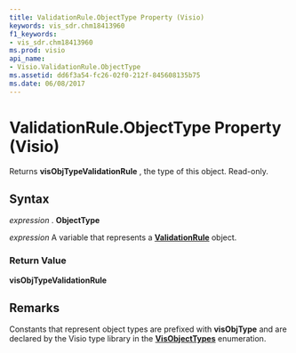 ```yaml
---
title: ValidationRule.ObjectType Property (Visio)
keywords: vis_sdr.chm18413960
f1_keywords:
- vis_sdr.chm18413960
ms.prod: visio
api_name:
- Visio.ValidationRule.ObjectType
ms.assetid: dd6f3a54-fc26-02f0-212f-845608135b75
ms.date: 06/08/2017
---
```



# ValidationRule.ObjectType Property (Visio)

Returns  **visObjTypeValidationRule** , the type of this object. Read-only.


## Syntax

 _expression_ . **ObjectType**

 _expression_ A variable that represents a **[ValidationRule](validationrule-object-visio.md)** object.


### Return Value

 **visObjTypeValidationRule**


## Remarks

Constants that represent object types are prefixed with  **visObjType** and are declared by the Visio type library in the **[VisObjectTypes](visobjecttypes-enumeration-visio.md)** enumeration.


